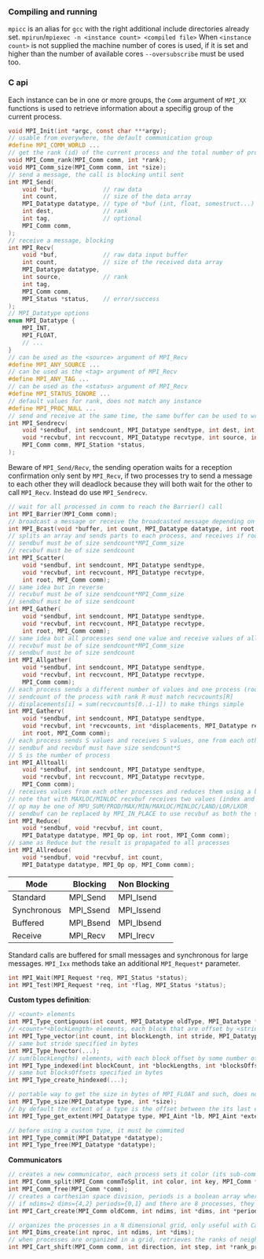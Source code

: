 ### Compiling and running
`mpicc` is an alias for `gcc` with the right additional include directories already set.
`mpirun`/`mpiexec -n <instance count> <compiled file>` 
When `<instance count>` is not supplied the machine number of cores is used, if it is set and higher than the number of available cores `--oversubscribe` must be used too.

### C api
Each instance can be in one or more groups, the `Comm` argument of `MPI_XX` functions is used to retrieve information about a specifig group of the current process.

```C
void MPI_Init(int *argc, const char ***argv);
// usable from everywhere, the default communication group
#define MPI_COMM_WORLD ...
// get the rank (id) of the current process and the total number of processes
void MPI_Comm_rank(MPI_Comm comm, int *rank);
void MPI_Comm_size(MPI_Comm comm, int *size);
// send a message, the call is blocking until sent
int MPI_Send(
	void *buf,             // raw data
	int count,             // size of the data array
	MPI_Datatype datatype, // type of *buf (int, float, somestruct...)
	int dest,              // rank
	int tag,               // optional
	MPI_Comm comm,
);
// receive a message, blocking
int MPI_Recv(
	void *buf,             // raw data input buffer
	int count,             // size of the received data array
	MPI_Datatype datatype,
	int source,            // rank
	int tag,
	MPI_Comm comm, 
	MPI_Status *status,    // error/success
);
// MPI_Datatype options
enum MPI_Datatype {
	MPI_INT,
	MPI_FLOAT,
	// ...
}
// can be used as the <source> argument of MPI_Recv
#define MPI_ANY_SOURCE ...
// can be used as the <tag> argument of MPI_Recv
#define MPI_ANY_TAG ...
// can be used as the <status> argument of MPI_Recv
#define MPI_STATUS_IGNORE ...
// default values for rank, does not match any instance
#define MPI_PROC_NULL ...
// send and receive at the same time, the same buffer can be used to write and read
int MPI_Sendrecv(
	void *sendbuf, int sendcount, MPI_Datatype sendtype, int dest, int sendtag,
	void *recvbuf, int recvcount, MPI_Datatype recvtype, int source, int recvtag,
	MPI_Comm comm, MPI_Station *status,
);
```

Beware of `MPI_Send/Recv`, the sending operation waits for a reception confirmation only sent by `MPI_Recv`, if two processes try to send a message to each other they will deadlock because they will both wait for the other to call `MPI_Recv`. Instead do use `MPI_Sendrecv`.

```C
// wait for all processed in comm to reach the Barrier() call
int MPI_Barrier(MPI_Comm comm);
// broadcast a message or receive the broadcasted message depending on if root is rank of the current process (root is always the sender)
int MPI_Bcast(void *buffer, int count, MPI_Datatype datatype, int root, MPI_Comm comm);
// splits an array and sends parts to each process, and receives if root is not the current process' rank
// sendbuf must be of size sendcount*MPI_Comm_size
// recvbuf must be of size sendcount
int MPI_Scatter(
	void *sendbuf, int sendcount, MPI_Datatype sendtype,
	void *recvbuf, int recvcount, MPI_Datatype recvtype,
	int root, MPI_Comm comm);
// same idea but in reverse
// recvbuf must be of size sendcount*MPI_Comm_size
// sendbuf must be of size sendcount
int MPI_Gather(
	void *sendbuf, int sendcount, MPI_Datatype sendtype,
	void *recvbuf, int recvcount, MPI_Datatype recvtype,
	int root, MPI_Comm comm);
// same idea but all processes send one value and receive values of all other
// recvbuf must be of size sendcount*MPI_Comm_size
// sendbuf must be of size sendcount
int MPI_Allgather(
	void *sendbuf, int sendcount, MPI_Datatype sendtype,
	void *recvbuf, int recvcount, MPI_Datatype recvtype,
	MPI_Comm comm);
// each process sends a different number of values and one process (root) receives all values at once
// sendcount of the process with rank R must match recvcounts[R]
// displacements[i] = sum(recvcounts[0..i-1]) to make things simple
int MPI_Gatherv(
	void *sendbuf, int sendcount, MPI_Datatype sendtype,
	void *recvbuf, int *recvcounts, int *displacements, MPI_Datatype recvtype,
	int root, MPI_Comm comm);
// each process sends S values and receives S values, one from each other process
// sendbuf and recvbuf must have size sendcount*S
// S is the number of process
int MPI_Alltoall(
	void *sendbuf, int sendcount, MPI_Datatype sendtype,
	void *recvbuf, int recvcount, MPI_Datatype recvtype,
	MPI_Comm comm);
// receives values from each other processes and reduces them using a basic operator into recvbuf
// note that with MAXLOC/MINLOC recvbuf receives two values (index and value)
// op may be one of MPU_SUM/PROD/MAX/MIN/MAXLOC/MINLOC/LAND/LOR/LXOR
// sendbuf can be replaced by MPI_IN_PLACE to use recvbuf as both the source and destination of the reduction
int MPI_Reduce(
	void *sendbuf, void *recvbuf, int count,
	MPI_Datatype datatype, MPI_Op op, int root, MPI_Comm comm);
// same as Reduce but the result is propagated to all processes
int MPI_Allreduce(
	void *sendbuf, void *recvbuf, int count,
	MPI_Datatype datatype, MPI_Op op, MPI_Comm comm);
```

| Mode | Blocking | Non Blocking |
| - | - | - |
| Standard | MPI_Send | MPI_Isend |
| Synchronous | MPI_Ssend | MPI_Issend |
| Buffered | MPI_Bsend | MPI_Ibsend |
| Receive | MPI_Recv | MPI_Irecv |

Standard calls are buffered for small messages and synchronous for large messages.
`MPI_Ixx` methods take an additional `MPI_Request*` parameter.
```C
int MPI_Wait(MPI_Request *req, MPI_Status *status);
int MPI_Test(MPI_Request *req, int *flag, MPI_Status *status);
```

**Custom types definition**:
```C
// <count> elements
int MPI_Type_contiguous(int count, MPI_Datatype oldType, MPI_Datatype *newType);
// <count>*<blockLength> elements, each block that are offset by <stride> elements (stride starts at the start of the block, not at its end)
int MPI_Type_vector(int count, int blockLength, int stride, MPI_Datatype oldType, MPI_Datatype *newType);
// same but stride specified in bytes
int MPI_Type_hvector(...);
// sum(blockLengths) elements, with each block offset by some number of elements (from the origin, not from the previous block's end)
int MPI_Type_indexed(int blockCount, int *blockLengths, int *blocksOffsets, MPI_Datatype oldType, MPI_Datatype *newType);
// same but blocksOffsets specified in bytes
int MPI_Type_create_hindexed(...);

// portable way to get the size in bytes of MPI_FLOAT and such, does not consider the space between elements
int MPI_Type_size(MPI_Datatype type, int *size);
// by default the extent of a type is the offset between the its last element's end and its first element's begin. It can be modified to create overlapping patterns using MPI_Type_create_resized
int MPI_Type_get_extent(MPI_Datatype type, MPI_Aint *lb, MPI_Aint *extent);

// before using a custom type, it must be commited
int MPI_Type_commit(MPI_Datatype *datatype);
int MPI_Type_free(MPI_Datatype *datatype);
```

**Communicators**
```C
// creates a new communicator, each process sets it color (its sub-comm) and its key, the key is used to order processes with the same color (keys are not necessarily 0,1,...)
int MPI_Comm_split(MPI_Comm commToSplit, int color, int key, MPI_Comm *newComm);
int MPI_Comm_free(MPI_Comm *comm);
// creates a carthesian space division, periods is a boolean array where 1 corresponds to a periodic space (like a torus), reorder is a boolean (often 0)
// if ndims=2 dims={4,2} periods={0,1} and there are 8 processes, they are ordered in a 4x2 grid where processes are connected to there immediate neighbours and edge processes are connected to the other side on the y axis.
int MPI_Cart_create(MPI_Comm oldComm, int ndims, int *dims, int *periods, int reorder, MPI_Comm *newComm);

// organizes the processes in a N dimensional grid, only useful with Cart_shift, if dims is filled with 0s it is to MPI to decide the dimensions of the grid
int MPI_Dims_create(int nproc, int ndims, int *dims);
// when processes are organized in a grid, retrieves the ranks of neighbours (if step=1) processes. direction is the id of the axis (0 along x, 1 along y...)
int MPI_Cart_shift(MPI_Comm comm, int direction, int step, int *rank_prev, int *rank_next);
```

